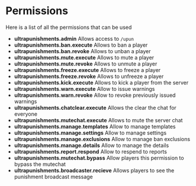 # Permissions
Here is a list of all the permissions that can be used
<br>

* **ultrapunishments.admin**
    Allows access to `/upun`
* **ultrapunishments.ban.execute**
    Allows to ban a player
* **ultrapunishments.ban.revoke**
    Allows to unban a player
* **ultrapunishments.mute.execute**
    Allows to mute a player
* **ultrapunishments.mute.revoke**
    Allows to unmute a player
* **ultrapunishments.freeze.execute**
    Allows to freeze a player
* **ultrapunishments.freeze.revoke**
    Allows to unfreeze a player
* **ultrapunishments.kick.execute**
    Allows to kick a player from the server
* **ultrapunishments.warn.execute**
    Allow to issue warnings
* **ultrapunishments.warn.revoke**
    Allow to revoke previously issued warnings
* **ultrapunishments.chatclear.execute**
    Allows the clear the chat for everyone
* **ultrapunishments.mutechat.execute**
    Allows to mute the server chat
* **ultrapunishments.manage.templates**
    Allow to manage templates
* **ultrapunishments.manage.settings**
    Allow to manage settings
* **ultrapunishments.manage.exclusions**
    Allow to manage ban exclusions
* **ultrapunishments.manage.details**
    Allow to manage the details
* **ultrapunishments.report.respond**
    Allow to respend to reports
* **ultrapunishments.mutechat.bypass**
    Allow players this permission to bypass the mutechat
* **ultrapunishments.broadcaster.recieve**
    Allows players to see the punishment broadcast message
<br>
